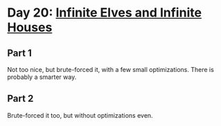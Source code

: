 # Day 20: [Infinite Elves and Infinite Houses](https://adventofcode.com/2015/day/20)

## Part 1

Not too nice, but brute-forced it, with a few small optimizations. There is probably a smarter way.

## Part 2

Brute-forced it too, but without optimizations even.